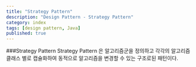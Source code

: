 ```yaml
---
title: "Strategy Pattern"
description: "Design Pattern - Strategy Pattern"
category: index
tags: [design pattern, Java]
published: true
---
```


###Strategy Pattern
Strategy Pattern 은 알고리즘군을 정의하고 각각의 알고리즘 클래스 별로 캡슐화하여 동적으로 알고리즘을 변경할 수 있는 구조로된 패턴이다.
